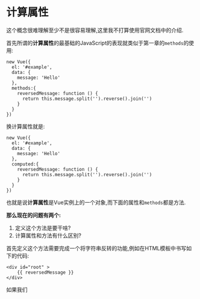 # 计算属性

这个概念很难理解至少不是很容易理解,这里我不打算使用官网文档中的介绍.

首先所谓的**计算属性**的最基础的JavaScript的表现就类似于第一章的`methods`的使用:
```
new Vue({
  el: '#example',
  data: {
    message: 'Hello'
  },
  methods:{
    reversedMessage: function () {
      return this.message.split('').reverse().join('')
    }
  }
})
```

换计算属性就是:
```
new Vue({
  el: '#example',
  data: {
    message: 'Hello'
  },
  computed:{
    reversedMessage: function () {
      return this.message.split('').reverse().join('')
    }
  }
})
```
也就是说**计算属性**是Vue实例上的一个对象,而下面的属性和`methods`都是方法.

__那么现在的问题有两个:__  

1. 定义这个方法是要干啥?
2. 计算属性和方法有什么区别?

首先定义这个方法需要完成一个将字符串反转的功能,例如在HTML模板中书写如下的代码:
```
<div id="root" >
    {{ reversedMessage }}
</div>
```
如果我们